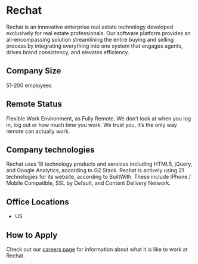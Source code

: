 # Rechat
Rechat is an innovative enterprise real estate technology developed exclusively for real estate professionals. Our software platform provides an all-encompassing solution streamlining the entire buying and selling process by integrating everything into one system that engages agents, drives brand consistency, and elevates efficiency. 

## Company Size
51-200 employees

## Remote Status
Flexible Work Environment, as Fully Remote.
We don’t look at when you log in, log out or how much time you work. We trust you, it’s the only way remote can actually work.

## Company technologies
Rechat uses 18 technology products and services including HTML5, jQuery, and Google Analytics, according to G2 Stack.
Rechat is actively using 21 technologies for its website, according to BuiltWith. These include IPhone / Mobile Compatible, SSL by Default, and Content Delivery Network.

## Office Locations
- US

## How to Apply
Check out our [careers page](https://rechat.rippling-ats.com/) for information about what it is like to work at Rechat.
